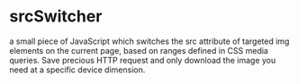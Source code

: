 srcSwitcher
===========

a small piece of JavaScript which switches the src attribute of targeted img elements on the current page, based on ranges defined in CSS media queries. Save precious HTTP request and only download the image you need at a specific device dimension.